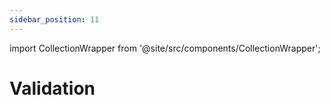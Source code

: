 ```yaml
---
sidebar_position: 11
---
```



import CollectionWrapper from '@site/src/components/CollectionWrapper';

# Validation

<CollectionWrapper record="validation" collection="core" />


